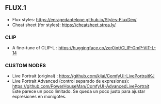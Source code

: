 ## FLUX.1

- Flux styles: https://enragedantelope.github.io/Styles-FluxDev/   
- Cheat sheet (for styles): https://cheatsheet.strea.ly/   


### CLIP

- A fine-tune of CLIP-L : https://huggingface.co/zer0int/CLIP-GmP-ViT-L-14

### CUSTOM NODES

- Live Portrait (original) : https://github.com/kijai/ComfyUI-LivePortraitKJ
- Live Portrait Advanced (control separado de expresiones): https://github.com/PowerHouseMan/ComfyUI-AdvancedLivePortrait Este parece un poco limitado. Se queda un poco justo para ajustar expresiones en monigotes.
